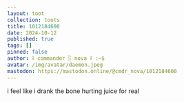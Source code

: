```yaml
---
layout: toot
collection: toots
title: 1012184600
date: 2024-10-12
published: true
tags: []
pinned: false
author: ⸸ commander ░ nova ⸸ :~$
avatar: /img/avatar/daemon.jpeg
mastodon: https://mastodon.online/@cmdr_nova/1012184600
---
```


i feel like i drank the bone hurting juice for real
